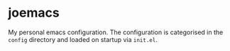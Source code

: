 # joemacs

My personal emacs configuration. The configuration is categorised in the `config` directory and loaded on startup via `init.el`.
